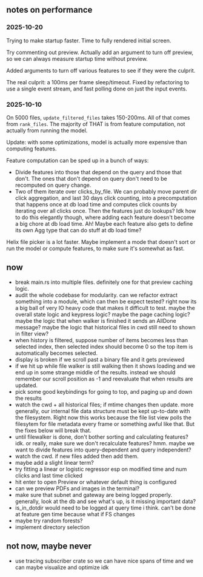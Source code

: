 ## notes on performance

### 2025-10-20

Trying to make startup faster. Time to fully rendered initial screen.

Try commenting out preview. Actually add an argument to turn off preview, so we can always measure startup time without preview.

Added arguments to turn off various features to see if they were the culprit.

The real culprit: a 100ms per frame sleep/timeout. Fixed by refactoring to use a single event stream, and fast polling done on just the input events.

### 2025-10-10

On 5000 files, `update_filtered_files` takes 150-200ms. All of that comes from `rank_files`. The majority of THAT is from feature computation, not actually from running the model.

Update: with some optimizations, model is actually more expensive than computing features.

Feature computation can be sped up in a bunch of ways:
* Divide features into those that depend on the query and those that don't. The ones that don't depend on query don't need to be recomputed on query change.
* Two of them iterate over clicks_by_file. We can probably move parent dir click aggregation, and last 30 days click counting, into a precomputation that happens once at db load time and computes click counts by iterating over all clicks once. Then the features just do lookups? Idk how to do this elegantly though, where adding each feature doesn't become a big chore at db load time. Ah! Maybe each feature also gets to define its own Agg type that can do stuff at db load time? 

Helix file picker is a lot faster. Maybe implement a mode that doesn't sort or run the model or compute features, to make sure it's somewhat as fast.

## now

- break main.rs into multiple files. definitely one for that preview caching logic.
- audit the whole codebase for modularity. can we refactor extract something into a module, which can then be expect tested? right now its a big ball of very IO heavy code that makes it difficult to test. maybe the overall state logic and keypress logic? maybe the page caching logic? maybe the logic that when walker is finished it sends an AllDone message? maybe the logic that historical files in cwd still need to shown in filter view?
- when history is filtered, suppose number of items becomes less than selected index, then selected index should become 0 so the top item is automatically becomes selected.
- display is broken if we scroll past a binary file and it gets previewed
- if we hit up while file walker is still walking then it shows loading and we end up in some strange middle of the results. instead we should remember our scroll position as -1 and reevaluate that when results are updated.
- pick some good keybindings for going to top, and paging up and down the results
- watch the cwd + all historical files; if mtime changes then update. more generally, our internal file data structure must be kept up-to-date with the filesystem. Right now this works because the file list view polls the filesytem for file metadata every frame or something awful like that. But the fixes below will break that.
- until filewalker is done, don't bother sorting and calculating features? idk. or really, make sure we don't recalculate features? hmm. maybe we want to divide features into query-dependent and query independent?
- watch the cwd. if new files added then add them.
- maybe add a slight linear term?
- try fitting a linear or logistic regressor esp on modified time and num clicks and last time clicked
- hit enter to open Preview or whatever default thing is configured
- can we preview PDFs and images in the terminal?
- make sure that subnet and gateway are being logged properly. generally, look at the db and see what's up, is it missing important data?
- is_in_dotdir would need to be logged at query time i think. can't be done at feature gen time because what if FS changes
- maybe try random forests?
- implement directory selection

## not now, maybe never
- use tracing subscriber crate so we can have nice spans of time and we can maybe visualize and optimize idk
